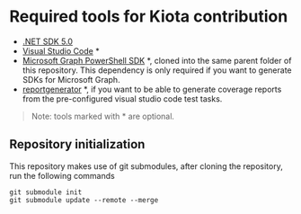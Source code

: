 # Required tools for Kiota contribution

- [.NET SDK 5.0](https://dotnet.microsoft.com/download)
- [Visual Studio Code](https://code.visualstudio.com/) *
- [Microsoft Graph PowerShell SDK](https://github.com/microsoftgraph/msgraph-sdk-powershell) *, cloned into the same parent folder of this repository. This dependency is only required if you want to generate SDKs for Microsoft Graph.
- [reportgenerator](https://www.nuget.org/packages/dotnet-reportgenerator-globaltool) *, if you want to be able to generate coverage reports from the pre-configured visual studio code test tasks.

> Note: tools marked with * are optional.

## Repository initialization

This repository makes use of git submodules, after cloning the repository, run the following commands

```Shell
git submodule init
git submodule update --remote --merge
```
